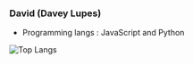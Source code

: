 ### David (Davey Lupes)

- Programming langs : JavaScript and Python

![Top Langs](https://github-readme-stats.vercel.app/api/top-langs/?username=daveylupes&size_weight=0.5&count_weight=0.5)
